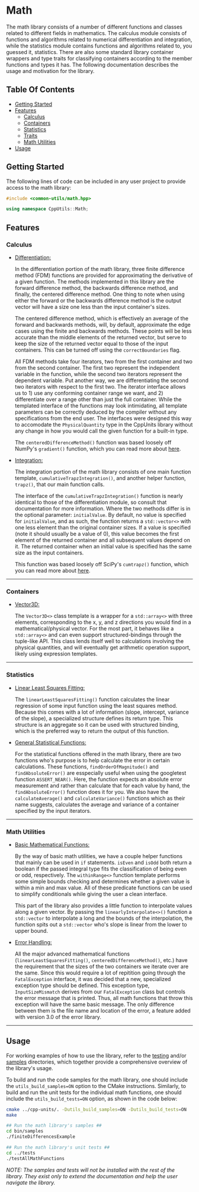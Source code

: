 # Math

The math library consists of a number of different functions and classes related to different fields in mathematics. The calculus module consists of functions and algorithms related to numerical differentiation and integration, while the statistics module contains functions and algorithms related to, you guessed it, statistics. There are also some standard library container wrappers and type traits for classifying containers according to the member functions and types it has. The following documentation describes the usage and motivation for the library.

## Table Of Contents

- [Getting Started](#Getting-Started)
- [Features](#Features)
  - [Calculus](#Calculus)
  - [Containers](#Containers)
  - [Statistics](#Statistics)
  - [Traits](#Traits)
  - [Math Utilities](#Math-Utilities)
- [Usage](#Usage)

## Getting Started

The following lines of code can be included in any user project to provide access to the math library:

```C++
#include <common-utils/math.hpp>

using namespace CppUtils::Math;
```

## Features

### Calculus

- [Differentiation:](../../../include/common-utils/math/calculus/differentiation.hpp)

  In the differentiation portion of the math library, three finite difference method (FDM) functions are provided for approximating the derivative of a given function. The methods implemented in this library are the forward difference method, the backwards difference method, and finally, the centered difference method. One thing to note when using either the forward or the backwards difference method is the output vector will have a size one less than the input container's sizes.

  The centered difference method, which is effectively an average of the forward and backwards methods, will, by default, approximate the edge cases using the finite and backwards methods. These points will be less accurate than the middle elements of the returned vector, but serve to keep the size of the returned vector equal to those of the input containers. This can be turned off using the `correctBoundaries` flag.

  All FDM methods take four iterators, two from the first container and two from the second container. The first two represent the independent variable in the function, while the second two iterators represent the dependent variable. Put another way, we are differentiating the second two iterators with respect to the first two. The iterator interface allows us to 1) use any conforming container range we want, and 2) differentiate over a range other than just the full container. While the templated interface of the functions may look intimidating, all template parameters can be correctly deduced by the compiler without any specifications from the end user. The interfaces were designed this way to accomodate the `PhysicalQuantity` type in the CppUnits library without any change in how you would call the given function for a built-in type.

  The `centeredDifferenceMethod()` function was based loosely off NumPy's `gradient()` function, which you can read more about [here](https://numpy.org/doc/stable/reference/generated/numpy.gradient.html).

- [Integration:](../../../include/common-utils/math/calculus/integration.hpp)

  The integration portion of the math library consists of one main function template, `cumulativeTrapzIntegration()`, and another helper function, `trapz()`, that our main function calls.

  The interface of the `cumulativeTrapzIntegration()` function is nearly identical to those of the differentiation module, so consult that documentation for more information. Where the two methods differ is in the optional parameter: `initialValue`. By default, no value is specified for `initialValue`, and as such, the function returns a `std::vector<>` with one less element than the original container sizes. If a value is specified (note it should usually be a value of 0), this value becomes the first element of the returned container and all subsequent values depend on it. The returned container when an initial value is specified has the same size as the input containers.

  This function was based loosely off SciPy's `cumtrapz()` function, which you can read more about [here](https://docs.scipy.org/doc/scipy/reference/generated/scipy.integrate.cumtrapz.html).

---

### Containers

- [Vector3D:](../../../include/common-utils/math/containers/vector3D.hpp)

  The `Vector3D<>` class template is a wrapper for a `std::array<>` with three elements, corresponding to the x, y, and z directions you would find in a mathematical/physical vector. For the most part, it behaves like a `std::array<>` and can even support structured-bindings through the tuple-like API. This class lends itself well to calculations involving the physical quantities, and will eventually get arithmetic operation support, likely using expression templates.

---

### Statistics

- [Linear Least Squares Fitting:](../../../include/common-utils/math/statistics/linearLeastSquaresFitting.hpp)

  The `linearLeastSquaresFitting()` function calculates the linear regression of some input function using the least squares method. Because this comes with a lot of information (slope, intercept, variance of the slope), a specialized structure defines its return type. This structure is an aggregate so it can be used with structured binding, which is the preferred way to return the output of this function.

- [General Statistical Functions:](../../../include/common-utils/math/statistics/statistics.hpp)

  For the statistical functions offered in the math library, there are two functions who's purpose is to help calculate the error in certain calculations. These functions, `findOrderOfMagnitude()` and `findAbsoluteError()` are esspecially useful when using the googletest function `ASSERT_NEAR()`. Here, the function expects an absolute error measurement and rather than calculate that for each value by hand, the `findAbsoluteError()` function does it for you. We also have the `calculateAverage()` and `calculateVariance()` functions which as their name suggests, calculates the average and variance of a container specified by the input iterators.

---

### Math Utilities

- [Basic Mathematical Functions:](../../../include/common-utils/math/utils/basicMath.hpp)

  By the way of basic math utilities, we have a couple helper functions that mainly can be used in `if` statements. `isEven` and `isOdd` both return a boolean if the passed integral type fits the classification of being even or odd, respectively. The `withinRange<>` function template performs some simple bounds checking and determines whether a given value is within a min and max value. All of these predicate functions can be used to simplify conditionals while giving the user a clean interface.

  This part of the library also provides a little function to interpolate values along a given vector. By passing the `linearlyInterpolate<>()` function a `std::vector` to interpolate a long and the bounds of the interpolation, the function spits out a `std::vector` who's slope is linear from the lower to upper bound.

- [Error Handling:](../../../include/common-utils/math/utils/mathExceptions.hpp)

  All the major advanced mathematical functions (`linearLeastSquaresFitting()`, `centeredDifferenceMethod()`, etc.) have the requirement that the sizes of the two containers we iterate over are the same. Since this would require a lot of repitition going through the `FatalException` interface, it was decided that a new, specialized exception type should be defined. This exception type, `InputSizeMismatch` derives from our `FatalException` class but controls the error message that is printed. Thus, all math functions that throw this exception will have the same basic message. The only difference between them is the file name and location of the error, a feature added with version 3.0 of the error library.

---

## Usage

For working examples of how to use the library, refer to the [testing](../tests) and/or [samples](../samples) directories, which together provide a comprehensive overview of the library's usage.

To build and run the code samples for the math library, one should include the `utils_build_samples=ON` option to the CMake instructions. Similarly, to build and run the unit tests for the individual math functions, one should include the `utils_build_tests=ON` option, as shown in the code below:

```bash
cmake ../cpp-units/. -Dutils_build_samples=ON -Dutils_build_tests=ON
make

## Run the math library's samples ##
cd bin/samples
./finiteDifferencesExample

## Run the math library's unit tests ##
cd ../tests
./testAllMathFunctions
```

*NOTE: The samples and tests will not be installed with the rest of the library. They exist only to extend the documentation and help the user navigate the library.*
